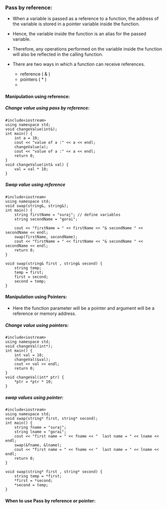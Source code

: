 



### Pass by reference:
- When a variable is passed as a reference to a function, the address of the variable is stored in a pointer variable inside the function. 
- Hence, the variable inside the function is an alias for the passed variable. 
- Therefore, any operations performed on the variable inside the function will also be reflected in the calling function.

- There are two ways in which a function can receive references.
	- reference ( & ) 
	- pointers ( * )
	- 
 


#### Manipulation using reference: 
##### Change value using pass by reference:
```
#include<iostream>
using namespace std;
void changeValue(int&);
int main() {
    int a = 10;
    cout << "value of a :" << a << endl;
    changeValue(a);
    cout << "value of a :" << a << endl;
    return 0;
}
void changeValue(int& val) {
    val = val * 10;  
}
```

##### Swap value using reference
```
#include<iostream>
using namespace std;
void swap(string&, string&);
int main() {
    string firstName = "suraj"; // define variables
    string secondName = "gorai";
    
    cout << "firstName = " << firstName << "& secondName " << secondName << endl;
    swap(firstName, secondName);
    cout << "firstName = " << firstName << "& secondName " << secondName << endl;
    return 0;
}

void swap(string& first , string& second) {
    string temp;
    temp = first;
    first = second;
    second = temp;
}
```





#### Manipulation using Pointers:
- Here the function parameter will be a pointer and argument will be a reference or memory address.


##### Change value using pointers:
```
#include<iostream>
using namespace std;
void changeVal(int*);
int main() {
    int val = 10;
    changeVal(&val);
    cout << val << endl;
    return 0;
}
void changeVal(int* ptr) {
    *ptr = *ptr * 10;
}
```
##### swap values using pointer:
```
#include<iostream>
using namespace std;
void swap(string* first, string* second);
int main() {
    string fname = "suraj";
    string lname = "gorai";
    cout << "first name = " << fname << "  last name = " << lname << endl;
    swap(&fname, &lname);
    cout << "first name = " << fname << "  last name = " << lname << endl;
    return 0;
}

void swap(string* first , string* second) {
    string temp = *first;
    *first = *second;
    *second = temp;
}
```


#### When to use Pass by reference or pointer:

